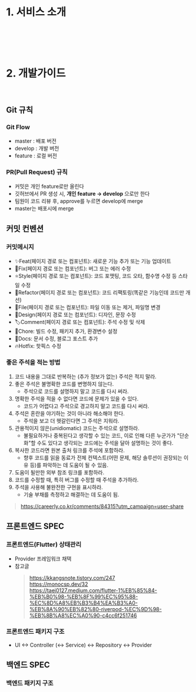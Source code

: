 # 1. 서비스 소개
<br>
<br>
<br>
<br>

# 2. 개발가이드
<br>

## Git 규칙
### Git Flow 
- master : 배포 버전
- develop : 개발 버전
- feature : 로컬 버전

### PR(Pull Request) 규칙
- 커밋은 개인 feature로만 올린다
- 깃허브에서 PR 생성 시, **개인 feature -> develop** 으로만 한다
- 팀원이 코드 리뷰 후, approve를 누르면 develop에 merge
- master는 배포시에 merge
 
## 커밋 컨벤션
### 커밋메시지
- ✨Feat(페이지 경로 또는 컴포넌트): 새로운 기능 추가 또는 기능 업데이트
- 🔨Fix(페이지 경로 또는 컴포넌트): 버그 또는 에러 수정
- ⭐️Style(페이지 경로 또는 컴포넌트): 코드 포맷팅, 코드 오타, 함수명 수정 등 스타일 수정
- 🧠Refactor(페이지 경로 또는 컴포넌트): 코드 리팩토링(똑같은 기능인데 코드만 개선)
- 📁File(페이지 경로 또는 컴포넌트): 파일 이동 또는 제거, 파일명 변경
- 🎨Design(페이지 경로 또는 컴포넌트): 디자인, 문장 수정
- 🏷Comment(페이지 경로 또는 컴포넌트): 주석 수정 및 삭제
- 🍎Chore: 빌드 수정, 패키지 추가, 환경변수 설정
- 📝Docs: 문서 수정, 블로그 포스트 추가
- 🔥Hotfix: 핫픽스 수정

### 좋은 주석을 적는 방법
1. 코드 내용을 그대로 반복하는 (추가 정보가 없는) 주석은 적지 말라.
2. 좋은 주석은 불명확한 코드를 변명하지 않는다.
    - 주석으로 코드를 설명하지 말고 코드를 다시 써라.
3. 명확한 주석을 적을 수 없다면 코드에 문제가 있을 수 있다.
    - 코드가 어렵다고 주석으로 경고하지 말고 코드를 다시 써라.
4. 주석은 혼란을 야기하는 것이 아니라 해소해야 한다.
    - 주석을 보고 더 헷갈린다면 그 주석은 지워라.
5. 관용적이지 않은(unidiomatic) 코드는 주석으로 설명하라.
    - 불필요하거나 중복된다고 생각할 수 있는 코드, 이로 인해 다른 누군가가 "단순화"할 수도 있다고 생각되는 코드에는 주석을 달아 설명하는 것이 좋다.
6. 복사한 코드라면 원본 출처 링크를 주석에 포함하라.
    - 향후 코드를 읽을 동료가 전체 컨텍스트(어떤 문제, 해당 솔루션이 권장되는 이유 등)를 파악하는 데 도움이 될 수 있음.
7. 도움이 될만한 외부 참조 링크를 포함하라.
8. 코드를 수정할 때, 특히 버그를 수정할 때 주석을 추가하라.
9. 주석을 사용해 불완전한 구현을 표시하라.
    - 기술 부채를 측정하고 해결하는 데 도움이 됨.
>https://careerly.co.kr/comments/84315?utm_campaign=user-share

## 프론트엔드 SPEC
### 프론트엔드(Flutter) 상태관리
- Provider 프레임워크 채택
- 참고글 
    >https://kkangsnote.tistory.com/247<Br>
    >https://monocsp.dev/32<br>
    >https://taej0127.medium.com/flutter-1%EB%85%84-%EB%B0%98-%EB%8F%99%EC%95%88-%EC%8D%A8%EB%B3%B4%EA%B3%A0-%EB%8A%90%EB%82%80-riverpod-%EC%9D%98-%EB%8B%A8%EC%A0%90-c4cc6f251746

### 프론트엔드 패키지 구조
- UI <-> Controller (<-> Service) <-> Repository <-> Provider

## 백엔드 SPEC
### 백엔드 패키지 구조